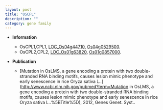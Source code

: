 ```yaml
---
layout: post
title: "OSCPL"
description: ""
category: gene family
---
```


* **Information**  
    + OsCPL1,CPL1, [LOC_Os04g44710](http://rice.uga.edu/cgi-bin/ORF_infopage.cgi?orf=LOC_Os04g44710), [Os04g0529500](https://rapdb.dna.affrc.go.jp/locus/?name=Os04g0529500).
    + OsCPL2,CPL2, [LOC_Os01g63820](http://rice.uga.edu/cgi-bin/ORF_infopage.cgi?orf=LOC_Os01g63820), [Os01g0857000](https://rapdb.dna.affrc.go.jp/locus/?name=Os01g0857000).

* **Publication**  
    + [Mutation in OsLMS, a gene encoding a protein with two double-stranded RNA binding motifs, causes lesion mimic phenotype and early senescence in rice Oryza sativa L..](http://www.ncbi.nlm.nih.gov/pubmed?term=Mutation in OsLMS, a gene encoding a protein with two double-stranded RNA binding motifs, causes lesion mimic phenotype and early senescence in rice Oryza sativa L..%5BTitle%5D), 2012, Genes Genet. Syst..


